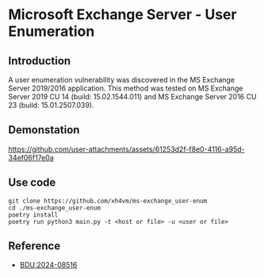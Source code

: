 # Microsoft Exchange Server - User Enumeration

## Introduction
A user enumeration vulnerability was discovered in the MS Exchange Server 2019/2016 application. This method was tested on MS Exchange Server 2019 CU 14 (build: 15.02.1544.011) and MS Exchange Server 2016 CU 23 (build: 15.01.2507.039).

## Demonstation


https://github.com/user-attachments/assets/61253d2f-f8e0-4116-a95d-34ef06f17e0a



## Use code
```
git clone https://github.com/xh4vm/ms-exchange_user-enum
cd ./ms-exchange_user-enum
poetry install
poetry run python3 main.py -t <host or file> -u <user or file>
```

## Reference
- [BDU:2024-08516](https://bdu.fstec.ru/vul/2024-08516)
